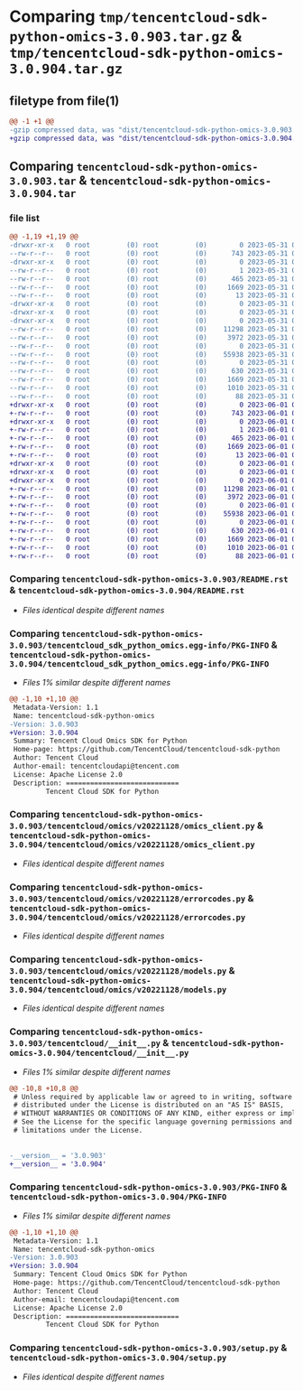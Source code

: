 # Comparing `tmp/tencentcloud-sdk-python-omics-3.0.903.tar.gz` & `tmp/tencentcloud-sdk-python-omics-3.0.904.tar.gz`

## filetype from file(1)

```diff
@@ -1 +1 @@
-gzip compressed data, was "dist/tencentcloud-sdk-python-omics-3.0.903.tar", last modified: Wed May 31 02:17:12 2023, max compression
+gzip compressed data, was "dist/tencentcloud-sdk-python-omics-3.0.904.tar", last modified: Thu Jun  1 02:42:51 2023, max compression
```

## Comparing `tencentcloud-sdk-python-omics-3.0.903.tar` & `tencentcloud-sdk-python-omics-3.0.904.tar`

### file list

```diff
@@ -1,19 +1,19 @@
-drwxr-xr-x   0 root         (0) root         (0)        0 2023-05-31 02:17:12.000000 tencentcloud-sdk-python-omics-3.0.903/
--rw-r--r--   0 root         (0) root         (0)      743 2023-05-31 02:17:12.000000 tencentcloud-sdk-python-omics-3.0.903/README.rst
-drwxr-xr-x   0 root         (0) root         (0)        0 2023-05-31 02:17:12.000000 tencentcloud-sdk-python-omics-3.0.903/tencentcloud_sdk_python_omics.egg-info/
--rw-r--r--   0 root         (0) root         (0)        1 2023-05-31 02:17:12.000000 tencentcloud-sdk-python-omics-3.0.903/tencentcloud_sdk_python_omics.egg-info/dependency_links.txt
--rw-r--r--   0 root         (0) root         (0)      465 2023-05-31 02:17:12.000000 tencentcloud-sdk-python-omics-3.0.903/tencentcloud_sdk_python_omics.egg-info/SOURCES.txt
--rw-r--r--   0 root         (0) root         (0)     1669 2023-05-31 02:17:12.000000 tencentcloud-sdk-python-omics-3.0.903/tencentcloud_sdk_python_omics.egg-info/PKG-INFO
--rw-r--r--   0 root         (0) root         (0)       13 2023-05-31 02:17:12.000000 tencentcloud-sdk-python-omics-3.0.903/tencentcloud_sdk_python_omics.egg-info/top_level.txt
-drwxr-xr-x   0 root         (0) root         (0)        0 2023-05-31 02:17:12.000000 tencentcloud-sdk-python-omics-3.0.903/tencentcloud/
-drwxr-xr-x   0 root         (0) root         (0)        0 2023-05-31 02:17:12.000000 tencentcloud-sdk-python-omics-3.0.903/tencentcloud/omics/
-drwxr-xr-x   0 root         (0) root         (0)        0 2023-05-31 02:17:12.000000 tencentcloud-sdk-python-omics-3.0.903/tencentcloud/omics/v20221128/
--rw-r--r--   0 root         (0) root         (0)    11298 2023-05-31 02:17:12.000000 tencentcloud-sdk-python-omics-3.0.903/tencentcloud/omics/v20221128/omics_client.py
--rw-r--r--   0 root         (0) root         (0)     3972 2023-05-31 02:17:12.000000 tencentcloud-sdk-python-omics-3.0.903/tencentcloud/omics/v20221128/errorcodes.py
--rw-r--r--   0 root         (0) root         (0)        0 2023-05-31 02:17:12.000000 tencentcloud-sdk-python-omics-3.0.903/tencentcloud/omics/v20221128/__init__.py
--rw-r--r--   0 root         (0) root         (0)    55938 2023-05-31 02:17:12.000000 tencentcloud-sdk-python-omics-3.0.903/tencentcloud/omics/v20221128/models.py
--rw-r--r--   0 root         (0) root         (0)        0 2023-05-31 02:17:12.000000 tencentcloud-sdk-python-omics-3.0.903/tencentcloud/omics/__init__.py
--rw-r--r--   0 root         (0) root         (0)      630 2023-05-31 02:17:12.000000 tencentcloud-sdk-python-omics-3.0.903/tencentcloud/__init__.py
--rw-r--r--   0 root         (0) root         (0)     1669 2023-05-31 02:17:12.000000 tencentcloud-sdk-python-omics-3.0.903/PKG-INFO
--rw-r--r--   0 root         (0) root         (0)     1010 2023-05-31 02:17:12.000000 tencentcloud-sdk-python-omics-3.0.903/setup.py
--rw-r--r--   0 root         (0) root         (0)       88 2023-05-31 02:17:12.000000 tencentcloud-sdk-python-omics-3.0.903/setup.cfg
+drwxr-xr-x   0 root         (0) root         (0)        0 2023-06-01 02:42:51.000000 tencentcloud-sdk-python-omics-3.0.904/
+-rw-r--r--   0 root         (0) root         (0)      743 2023-06-01 02:42:51.000000 tencentcloud-sdk-python-omics-3.0.904/README.rst
+drwxr-xr-x   0 root         (0) root         (0)        0 2023-06-01 02:42:51.000000 tencentcloud-sdk-python-omics-3.0.904/tencentcloud_sdk_python_omics.egg-info/
+-rw-r--r--   0 root         (0) root         (0)        1 2023-06-01 02:42:51.000000 tencentcloud-sdk-python-omics-3.0.904/tencentcloud_sdk_python_omics.egg-info/dependency_links.txt
+-rw-r--r--   0 root         (0) root         (0)      465 2023-06-01 02:42:51.000000 tencentcloud-sdk-python-omics-3.0.904/tencentcloud_sdk_python_omics.egg-info/SOURCES.txt
+-rw-r--r--   0 root         (0) root         (0)     1669 2023-06-01 02:42:51.000000 tencentcloud-sdk-python-omics-3.0.904/tencentcloud_sdk_python_omics.egg-info/PKG-INFO
+-rw-r--r--   0 root         (0) root         (0)       13 2023-06-01 02:42:51.000000 tencentcloud-sdk-python-omics-3.0.904/tencentcloud_sdk_python_omics.egg-info/top_level.txt
+drwxr-xr-x   0 root         (0) root         (0)        0 2023-06-01 02:42:51.000000 tencentcloud-sdk-python-omics-3.0.904/tencentcloud/
+drwxr-xr-x   0 root         (0) root         (0)        0 2023-06-01 02:42:51.000000 tencentcloud-sdk-python-omics-3.0.904/tencentcloud/omics/
+drwxr-xr-x   0 root         (0) root         (0)        0 2023-06-01 02:42:51.000000 tencentcloud-sdk-python-omics-3.0.904/tencentcloud/omics/v20221128/
+-rw-r--r--   0 root         (0) root         (0)    11298 2023-06-01 02:42:51.000000 tencentcloud-sdk-python-omics-3.0.904/tencentcloud/omics/v20221128/omics_client.py
+-rw-r--r--   0 root         (0) root         (0)     3972 2023-06-01 02:42:51.000000 tencentcloud-sdk-python-omics-3.0.904/tencentcloud/omics/v20221128/errorcodes.py
+-rw-r--r--   0 root         (0) root         (0)        0 2023-06-01 02:42:51.000000 tencentcloud-sdk-python-omics-3.0.904/tencentcloud/omics/v20221128/__init__.py
+-rw-r--r--   0 root         (0) root         (0)    55938 2023-06-01 02:42:51.000000 tencentcloud-sdk-python-omics-3.0.904/tencentcloud/omics/v20221128/models.py
+-rw-r--r--   0 root         (0) root         (0)        0 2023-06-01 02:42:51.000000 tencentcloud-sdk-python-omics-3.0.904/tencentcloud/omics/__init__.py
+-rw-r--r--   0 root         (0) root         (0)      630 2023-06-01 02:42:51.000000 tencentcloud-sdk-python-omics-3.0.904/tencentcloud/__init__.py
+-rw-r--r--   0 root         (0) root         (0)     1669 2023-06-01 02:42:51.000000 tencentcloud-sdk-python-omics-3.0.904/PKG-INFO
+-rw-r--r--   0 root         (0) root         (0)     1010 2023-06-01 02:42:51.000000 tencentcloud-sdk-python-omics-3.0.904/setup.py
+-rw-r--r--   0 root         (0) root         (0)       88 2023-06-01 02:42:51.000000 tencentcloud-sdk-python-omics-3.0.904/setup.cfg
```

### Comparing `tencentcloud-sdk-python-omics-3.0.903/README.rst` & `tencentcloud-sdk-python-omics-3.0.904/README.rst`

 * *Files identical despite different names*

### Comparing `tencentcloud-sdk-python-omics-3.0.903/tencentcloud_sdk_python_omics.egg-info/PKG-INFO` & `tencentcloud-sdk-python-omics-3.0.904/tencentcloud_sdk_python_omics.egg-info/PKG-INFO`

 * *Files 1% similar despite different names*

```diff
@@ -1,10 +1,10 @@
 Metadata-Version: 1.1
 Name: tencentcloud-sdk-python-omics
-Version: 3.0.903
+Version: 3.0.904
 Summary: Tencent Cloud Omics SDK for Python
 Home-page: https://github.com/TencentCloud/tencentcloud-sdk-python
 Author: Tencent Cloud
 Author-email: tencentcloudapi@tencent.com
 License: Apache License 2.0
 Description: ============================
         Tencent Cloud SDK for Python
```

### Comparing `tencentcloud-sdk-python-omics-3.0.903/tencentcloud/omics/v20221128/omics_client.py` & `tencentcloud-sdk-python-omics-3.0.904/tencentcloud/omics/v20221128/omics_client.py`

 * *Files identical despite different names*

### Comparing `tencentcloud-sdk-python-omics-3.0.903/tencentcloud/omics/v20221128/errorcodes.py` & `tencentcloud-sdk-python-omics-3.0.904/tencentcloud/omics/v20221128/errorcodes.py`

 * *Files identical despite different names*

### Comparing `tencentcloud-sdk-python-omics-3.0.903/tencentcloud/omics/v20221128/models.py` & `tencentcloud-sdk-python-omics-3.0.904/tencentcloud/omics/v20221128/models.py`

 * *Files identical despite different names*

### Comparing `tencentcloud-sdk-python-omics-3.0.903/tencentcloud/__init__.py` & `tencentcloud-sdk-python-omics-3.0.904/tencentcloud/__init__.py`

 * *Files 1% similar despite different names*

```diff
@@ -10,8 +10,8 @@
 # Unless required by applicable law or agreed to in writing, software
 # distributed under the License is distributed on an "AS IS" BASIS,
 # WITHOUT WARRANTIES OR CONDITIONS OF ANY KIND, either express or implied.
 # See the License for the specific language governing permissions and
 # limitations under the License.
 
 
-__version__ = '3.0.903'
+__version__ = '3.0.904'
```

### Comparing `tencentcloud-sdk-python-omics-3.0.903/PKG-INFO` & `tencentcloud-sdk-python-omics-3.0.904/PKG-INFO`

 * *Files 1% similar despite different names*

```diff
@@ -1,10 +1,10 @@
 Metadata-Version: 1.1
 Name: tencentcloud-sdk-python-omics
-Version: 3.0.903
+Version: 3.0.904
 Summary: Tencent Cloud Omics SDK for Python
 Home-page: https://github.com/TencentCloud/tencentcloud-sdk-python
 Author: Tencent Cloud
 Author-email: tencentcloudapi@tencent.com
 License: Apache License 2.0
 Description: ============================
         Tencent Cloud SDK for Python
```

### Comparing `tencentcloud-sdk-python-omics-3.0.903/setup.py` & `tencentcloud-sdk-python-omics-3.0.904/setup.py`

 * *Files identical despite different names*

